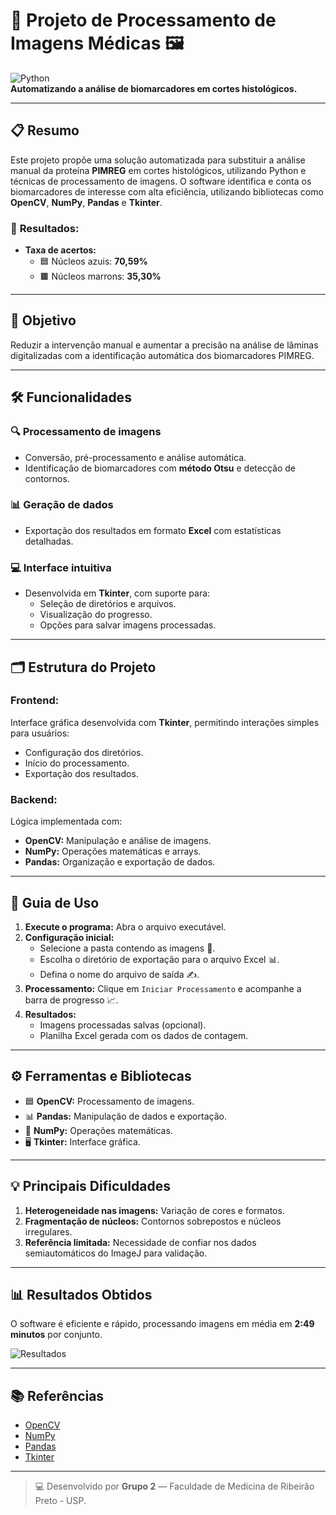 # 🧪 Projeto de Processamento de Imagens Médicas 🖼️  

![Python](https://img.shields.io/badge/Python-3.x-blue?logo=python&logoColor=white)  
**Automatizando a análise de biomarcadores em cortes histológicos.**  

---

## 📋 **Resumo**  
Este projeto propõe uma solução automatizada para substituir a análise manual da proteína **PIMREG** em cortes histológicos, utilizando Python e técnicas de processamento de imagens. O software identifica e conta os biomarcadores de interesse com alta eficiência, utilizando bibliotecas como **OpenCV**, **NumPy**, **Pandas** e **Tkinter**.  

### 🚀 **Resultados:**
- **Taxa de acertos:**  
  - 🟦 Núcleos azuis: **70,59%**  
  - 🟫 Núcleos marrons: **35,30%**  

---

## 🎯 **Objetivo**  
Reduzir a intervenção manual e aumentar a precisão na análise de lâminas digitalizadas com a identificação automática dos biomarcadores PIMREG.  

---

## 🛠️ **Funcionalidades**  
### 🔍 **Processamento de imagens**  
- Conversão, pré-processamento e análise automática.  
- Identificação de biomarcadores com **método Otsu** e detecção de contornos.  

### 📊 **Geração de dados**  
- Exportação dos resultados em formato **Excel** com estatísticas detalhadas.  

### 💻 **Interface intuitiva**  
- Desenvolvida em **Tkinter**, com suporte para:  
  - Seleção de diretórios e arquivos.  
  - Visualização do progresso.  
  - Opções para salvar imagens processadas.  

---

## 🗂️ **Estrutura do Projeto**  

### **Frontend:**  
Interface gráfica desenvolvida com **Tkinter**, permitindo interações simples para usuários:  
- Configuração dos diretórios.  
- Início do processamento.  
- Exportação dos resultados.  

### **Backend:**  
Lógica implementada com:  
- **OpenCV:** Manipulação e análise de imagens.  
- **NumPy:** Operações matemáticas e arrays.  
- **Pandas:** Organização e exportação de dados.  

---

## 📖 **Guia de Uso**  

1. **Execute o programa:** Abra o arquivo executável.  
2. **Configuração inicial:**  
   - Selecione a pasta contendo as imagens 📂.  
   - Escolha o diretório de exportação para o arquivo Excel 📊.  
   - Defina o nome do arquivo de saída ✍️.  
3. **Processamento:** Clique em `Iniciar Processamento` e acompanhe a barra de progresso 📈.  
4. **Resultados:**  
   - Imagens processadas salvas (opcional).  
   - Planilha Excel gerada com os dados de contagem.  

---

## ⚙️ **Ferramentas e Bibliotecas**  
- 🟦 **OpenCV:** Processamento de imagens.  
- 📊 **Pandas:** Manipulação de dados e exportação.  
- 🔢 **NumPy:** Operações matemáticas.  
- 🖥️ **Tkinter:** Interface gráfica.  

---

## 💡 **Principais Dificuldades**  
1. **Heterogeneidade nas imagens:** Variação de cores e formatos.  
2. **Fragmentação de núcleos:** Contornos sobrepostos e núcleos irregulares.  
3. **Referência limitada:** Necessidade de confiar nos dados semiautomáticos do ImageJ para validação.  

---

## 📊 **Resultados Obtidos**  
O software é eficiente e rápido, processando imagens em média em **2:49 minutos** por conjunto.  

![Resultados](https://via.placeholder.com/600x200.png?text=Resultados+Gráficos)  

---

## 📚 **Referências**  
- [OpenCV](https://docs.opencv.org/4.x/index.html)  
- [NumPy](https://numpy.org/doc/stable/)  
- [Pandas](https://pandas.pydata.org/docs/)  
- [Tkinter](https://docs.python.org/3/library/tkinter.html)  

---  

> 💻 Desenvolvido por **Grupo 2** — Faculdade de Medicina de Ribeirão Preto - USP.  
